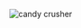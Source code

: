 ![candy crusher](https://user-images.githubusercontent.com/31656842/143487286-3c3c7113-d3f0-48a0-aa6e-ac1b4b80f0e8.png)
